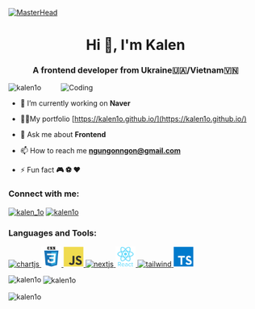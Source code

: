 [![MasterHead](https://images.ctfassets.net/2nst5tn93zo3/25r5gIw2gkgdZd8T61C8kN/6b1bf90063c6aed86d228605901a5133/Frontend_thumb.svg)](https://kalen1o.github.io/)

<h1 align="center">Hi 👋, I'm Kalen</h1>
<h3 align="center">A frontend developer from Ukraine🇺🇦/Vietnam🇻🇳</h3>
<img align="right" src="https://cdn.dribbble.com/users/330915/screenshots/3587000/media/cf9c914d04e017ab821bab2ee0bb87cb.gif" width="400" alt="Coding" />

<p align="left"> <img src="https://komarev.com/ghpvc/?username=kalen1o&label=Profile%20views&color=0e75b6&style=flat" alt="kalen1o" /> </p>

- 🔭 I’m currently working on **Naver**

- 👨‍💻My portfolio [https://kalen1o.github.io/](https://kalen1o.github.io/)

- 💬 Ask me about **Frontend**

- 📫 How to reach me **ngungonngon@gmail.com**

- ⚡ Fun fact **🎮 ⚽ ❤️**

<h3 align="left">Connect with me:</h3>
<p align="left">
<a href="https://twitter.com/kalen_1o" target="blank"><img align="center" src="https://raw.githubusercontent.com/rahuldkjain/github-profile-readme-generator/master/src/images/icons/Social/twitter.svg" alt="kalen_1o" height="30" width="40" /></a>
<a href="https://linkedin.com/in/kalen1o" target="blank"><img align="center" src="https://raw.githubusercontent.com/rahuldkjain/github-profile-readme-generator/master/src/images/icons/Social/linked-in-alt.svg" alt="kalen1o" height="30" width="40" /></a>
</p>

<h3 align="left">Languages and Tools:</h3>
<p align="left"> <a href="https://www.chartjs.org" target="_blank" rel="noreferrer"> <img src="https://www.chartjs.org/media/logo-title.svg" alt="chartjs" width="40" height="40"/> </a> <a href="https://www.w3schools.com/css/" target="_blank" rel="noreferrer"> <img src="https://raw.githubusercontent.com/devicons/devicon/master/icons/css3/css3-original-wordmark.svg" alt="css3" width="40" height="40"/> </a> <a href="https://developer.mozilla.org/en-US/docs/Web/JavaScript" target="_blank" rel="noreferrer"> <img src="https://raw.githubusercontent.com/devicons/devicon/master/icons/javascript/javascript-original.svg" alt="javascript" width="40" height="40"/> </a> <a href="https://nextjs.org/" target="_blank" rel="noreferrer"> <img src="https://cdn.worldvectorlogo.com/logos/nextjs-2.svg" alt="nextjs" width="40" height="40"/> </a> <a href="https://reactjs.org/" target="_blank" rel="noreferrer"> <img src="https://raw.githubusercontent.com/devicons/devicon/master/icons/react/react-original-wordmark.svg" alt="react" width="40" height="40"/> </a> <a href="https://tailwindcss.com/" target="_blank" rel="noreferrer"> <img src="https://www.vectorlogo.zone/logos/tailwindcss/tailwindcss-icon.svg" alt="tailwind" width="40" height="40"/> </a> <a href="https://www.typescriptlang.org/" target="_blank" rel="noreferrer"> <img src="https://raw.githubusercontent.com/devicons/devicon/master/icons/typescript/typescript-original.svg" alt="typescript" width="40" height="40"/> </a> </p>

<p><img align="left" src="https://github-readme-stats.vercel.app/api/top-langs?username=kalen1o&show_icons=true&locale=en&layout=compact" alt="kalen1o" /></p>

<p>&nbsp;<img align="center" src="https://github-readme-stats.vercel.app/api?username=kalen1o&show_icons=true&locale=en" alt="kalen1o" /></p>

<p><img align="center" src="https://github-readme-streak-stats.herokuapp.com/?user=kalen1o&" alt="kalen1o" /></p>
